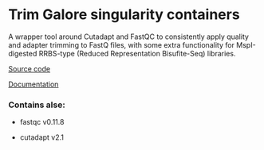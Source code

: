 # Trim Galore singularity containers

A wrapper tool around Cutadapt and FastQC to consistently apply quality and adapter trimming to FastQ files, with some extra functionality for MspI-digested RRBS-type (Reduced Representation Bisufite-Seq) libraries.


[Source code](https://github.com/FelixKrueger/TrimGalore/archive/0.6.1.zip)

[Documentation](https://github.com/FelixKrueger/TrimGalore/blob/master/Docs/Trim_Galore_User_Guide.md)


### Contains alse:

- fastqc v0.11.8

- cutadapt v2.1
